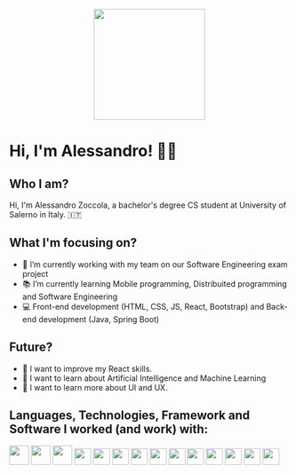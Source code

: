 <p align="center">
     <img width="200" src="https://user-images.githubusercontent.com/105174739/216101048-e65d20a7-e71b-43c3-a5c7-8f55472af91d.png">
</p>

# Hi, I'm Alessandro! 👋🏼

## Who I am?
Hi, I'm Alessandro Zoccola, a bachelor's degree CS student at University of Salerno in Italy. 🇮🇹


## What I'm focusing on?
- 🔭 I’m currently working with my team on our Software Engineering exam project 
- 📚 I’m currently learning Mobile programming, Distribuited programming and Software Engineering
- 💻 Front-end development (HTML, CSS, JS, React, Bootstrap) and Back-end development (Java, Spring Boot)

## Future?
- 🌱 I want to improve my React skills.
- 🤖 I want to learn about Artificial Intelligence and Machine Learning
- 🎨 I want to learn more about UI and UX.

## Languages, Technologies, Framework and Software I worked (and work) with:
<p float="left">
<img src="https://upload.wikimedia.org/wikipedia/commons/thumb/6/61/HTML5_logo_and_wordmark.svg/1024px-HTML5_logo_and_wordmark.svg.png" height="35">
<img src="https://upload.wikimedia.org/wikipedia/commons/thumb/d/d5/CSS3_logo_and_wordmark.svg/1200px-CSS3_logo_and_wordmark.svg.png" height="35">
<img src="https://upload.wikimedia.org/wikipedia/commons/thumb/d/d4/Javascript-shield.svg/726px-Javascript-shield.svg.png" height="35">
<img src="https://seeklogo.com/images/J/jquery-logo-CFE6ECE363-seeklogo.com.png" height="30">
<img src="https://upload.wikimedia.org/wikipedia/commons/thumb/a/a7/React-icon.svg/1200px-React-icon.svg.png" height="30">
<img src="https://upload.wikimedia.org/wikipedia/commons/thumb/b/b2/Bootstrap_logo.svg/1200px-Bootstrap_logo.svg.png" height="30">

<img src="https://upload.wikimedia.org/wikipedia/commons/thumb/1/18/C_Programming_Language.svg/1200px-C_Programming_Language.svg.png" height="30">

<img src="https://www.geekandjob.com/uploads/wiki/f03eab0e2926595f84d8e8903a2c08adcd62320e.png" height="30">
<img src="https://img.icons8.com/color/480/spring-logo.png" height="30">
<img src="https://upload.wikimedia.org/wikipedia/commons/thumb/2/27/PHP-logo.svg/260px-PHP-logo.svg.png" height="30">
<img src="https://blog.waltersanti.info/wp-content/uploads/2015/08/1280px-MySQL.svg_.png" height="30">
<img src="https://2.bp.blogspot.com/-tzm1twY_ENM/XlCRuI0ZkRI/AAAAAAAAOso/BmNOUANXWxwc5vwslNw3WpjrDlgs9PuwQCLcBGAsYHQ/s1600/pasted%2Bimage%2B0.png" height="30">
<img src="https://upload.wikimedia.org/wikipedia/commons/3/33/Figma-logo.svg" height="30">
<img src="https://seeklogo.com/images/A/adobe-photoshop-logo-7B88D7B5AA-seeklogo.com.png" height="30">

</p>
